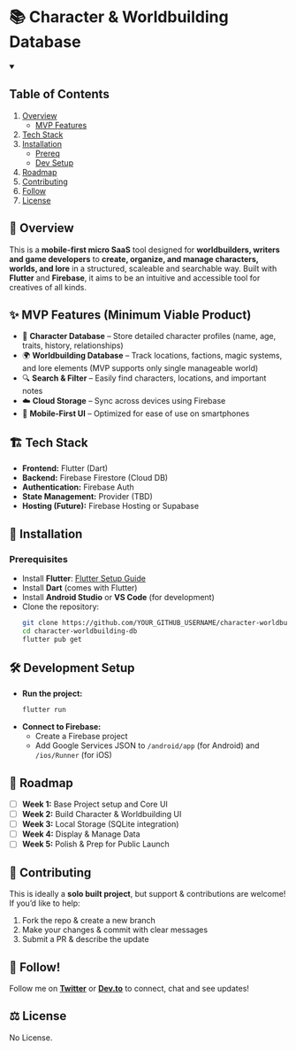 # 📚 Character & Worldbuilding Database

<!-- TABLE OF CONTENTS -->

<details open="open">
  <summary><h2>Table of Contents</h2></summary>
  <ol>
    <li>
      <a href="#">Overview</a>
      <ul>
        <li><a href="#">MVP Features</a></li>
      </ul>
    </li>
    <li><a href="#">Tech Stack</a></li>
    <li>
      <a href="#">Installation</a>
      <ul>
        <li><a href="#">Prereq</a></li>
        <li><a href="#">Dev Setup</a></li>
      </ul>
    </li>
    <li><a href="#">Roadmap</a></li>
    <li><a href="#">Contributing</a></li>
    <li><a href="#">Follow</a></li>
    <li><a href="#">License</a></li>
  </ol>
</details>


## 📝 Overview
This is a **mobile-first micro SaaS** tool designed for **worldbuilders, writers and game developers** to **create, organize, and manage characters, worlds, and lore** in a structured, scaleable and searchable way. Built with **Flutter** and **Firebase**, it aims to be an intuitive and accessible tool for creatives of all kinds.

## ✨ MVP Features (Minimum Viable Product)
- 📌 **Character Database** – Store detailed character profiles (name, age, traits, history, relationships)
- 🌍 **Worldbuilding Database** – Track locations, factions, magic systems, and lore elements (MVP supports only single manageable world)
- 🔍 **Search & Filter** – Easily find characters, locations, and important notes
- ☁️ **Cloud Storage** – Sync across devices using Firebase
- 📱 **Mobile-First UI** – Optimized for ease of use on smartphones

## 🏗️ Tech Stack
- **Frontend:** Flutter (Dart)
- **Backend:** Firebase Firestore (Cloud DB)
- **Authentication:** Firebase Auth
- **State Management:** Provider (TBD)
- **Hosting (Future):** Firebase Hosting or Supabase

## 🚀 Installation
### **Prerequisites**
- Install **Flutter**: [Flutter Setup Guide](https://docs.flutter.dev/get-started/install)
- Install **Dart** (comes with Flutter)
- Install **Android Studio** or **VS Code** (for development)
- Clone the repository:
  ```bash
  git clone https://github.com/YOUR_GITHUB_USERNAME/character-worldbuilding-db.git
  cd character-worldbuilding-db
  flutter pub get
  ```

## 🛠️ Development Setup
- **Run the project:**
  ```bash
  flutter run
  ```
- **Connect to Firebase:**
  - Create a Firebase project
  - Add Google Services JSON to `/android/app` (for Android) and `/ios/Runner` (for iOS)

## 📌 Roadmap
- [ ] **Week 1:** Base Project setup and Core UI
- [ ] **Week 2:** Build Character & Worldbuilding UI
- [ ] **Week 3:** Local Storage (SQLite integration)
- [ ] **Week 4:** Display & Manage Data
- [ ] **Week 5:** Polish & Prep for Public Launch

## 🤝 Contributing
This is ideally a **solo built project**, but support & contributions are welcome! If you’d like to help:
1. Fork the repo & create a new branch
2. Make your changes & commit with clear messages
3. Submit a PR & describe the update

## 📢 Follow!
Follow me on **[Twitter](https://twitter.com/sarkahnam)** or **[Dev.to](https://dev.to/jamurray)** to connect, chat and see updates!

## ⚖️ License
No License. 
